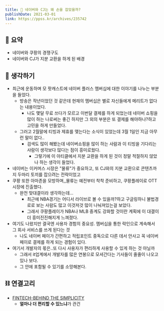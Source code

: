 ```yaml
---
title: 🤝 네이버와 CJ는 왜 손을 잡았을까?
publishDate: 2021-03-01
link: https://ppss.kr/archives/235742
---
```

## 📝 요약 
- 네이버와 쿠팡의 경쟁구도  
- 네이버와 CJ가 지분 교환을 하게 된 배경  


## 🤔 생각하기   
- 최근에 운동하며 모 팟캐스트에 네이버 플러스 멤버십에 대한 이야기를 나누는 부분을 들었다.  
  - 방송은 작년이었던 것 같은데 현재의 멤버십은 별로 자신들에게 메리트가 없다는 내용이었다.  
    - 나도 몇달 무료 쓰다가 모르고 이번달 결제를 하게 되었는데 네이버 쇼핑을 많이 하는 나로써는 좋긴 하지만 그 외의 부분은 또 결제를 해야하나?하고 고민을 하게 만들었다.  
  - 그러고 2월말에 티빙과 제휴를 맺는다는 소식이 있었는데 3월 1일인 지금 아무런 말이 없다.. 
    - 검색도 많이 해봤는데 네이버쇼핑을 많이 하는 사람과 이 티빙을 기다리는 사람이 생각보다 많다는 점이 흥미로웠다.  
      - 그렇기에 이 아티클에서 지분 교환을 하게 된 것이 정말 적절하지 않았나 하는 생각이 들었다.  
- 네이버는 이커머스 시장은 "물류"가 중요하고, 또 CJ와의 지분 교환으로 콘텐츠까지 두마리 토끼를 잡으려는 전략이었고
- 쿠팡 또한 아마존을 모방하며,,물류는 예전부터 착착 준비하고, 쿠팡플레이로 OTT시장에 진출했다.  
  - 완전 맞대결이라 생각하는데... 
    - 최근에 NBA경기는 어디서 라이브로 볼 수 있을까?하고 구글링하니 불법경로로 보는 사람도 많고 이것저것 많이 나눠져있는걸 보았다.  
    - 그래서 쿠팡플레이가 NBA나 MLB 중계도 강화할 것이란 계획에 이 대결이 더 흥미진진해지게 느껴졌다.  
- 여기도 나왔지만 결국엔 사용자 경험의 중요성. 멤버십을 통한 락인으로 계속해서 그 회사 서비스를 쓰게 된다는 것  
  - 나도 네이버 페이가 간편하고 적립포인트 중독으로 다른 데서 안사고 꼭 네이버페이로 결제를 하게 되는 경험이 있다.  
- 여기서 개발자의 몫은..또 다시 사용자가 편리하게 사용할 수 있게 하는 것 아닐까 
  - 그래서 it업계에서 개발자를 많은 연봉으로 모셔간다는 기사들이 줄줄이 나오고 있나 보다.  
  - 그 안에 포함될 수 있기를 소망해본다.

## ⛓ 연결고리
- [FINTECH-BEHIND THE SIMPLICITY](../Dev/fintech-behind-the-simplicity.md)
  - **얼마나 더 편리할 수 있느냐**가 관건
  
